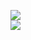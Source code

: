 [![](https://img.shields.io/badge/Made%20With-Github%20Spray-lightgrey.svg?style=for-the-badge&logo=github)](https://github.com/Annihil/github-spray#27322)  
[![](https://i.imgur.com/2DrTn0Z.gif)](https://github.com/Annihil/github-spray)